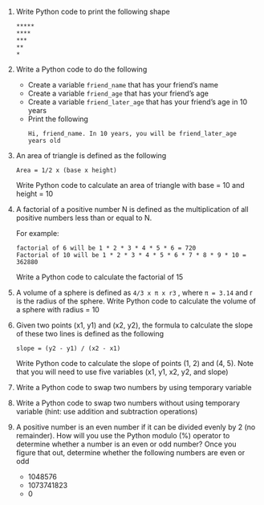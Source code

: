 1. Write Python code to print the following shape
    ```
    *****
    ****
    ***
    **
    *
    ```

2. Write a Python code to do the following

    - Create a variable `friend_name` that has your friend’s name
    - Create a variable `friend_age` that has your friend’s age
    - Create a variable `friend_later_age` that has your friend’s age in 10 years
    - Print the following
      ```
      Hi, friend_name. In 10 years, you will be friend_later_age years old
      ```

3. An area of triangle is defined as the following

    ```
    Area = 1/2 x (base x height)
    ```

    Write Python code to calculate an area of triangle with base = 10 and height = 10

4. A factorial of a positive number N is defined as the multiplication of all positive numbers less than or equal to N.

    For example:
    ```
    factorial of 6 will be 1 * 2 * 3 * 4 * 5 * 6 = 720
    Factorial of 10 will be 1 * 2 * 3 * 4 * 5 * 6 * 7 * 8 * 9 * 10 = 362880
    ```

    Write a Python code to calculate the factorial of 15

5. A volume of a sphere is defined as `4/3 x π x r3` , where `π = 3.14` and r is the radius of the sphere. Write Python code to calculate the volume of a sphere with radius = 10

6. Given two points (x1, y1) and (x2, y2), the formula to calculate the slope of these two lines is defined as the following
    ```
    slope = (y2 - y1) / (x2 - x1)
    ```

    Write Python code to calculate the slope of points (1, 2) and (4, 5). Note that you will need to use five variables (x1, y1, x2, y2, and slope)  

7. Write a Python code to swap two numbers by using temporary variable

8. Write a Python code to swap two numbers without using temporary variable (hint: use addition and subtraction operations)

9. A positive number is an even number if it can be divided evenly by 2 (no remainder). How will you use the Python modulo (%) operator to determine whether a number is an even or odd number? Once you figure that out, determine whether the following numbers are even or odd
    - 1048576
    - 1073741823
    - 0
